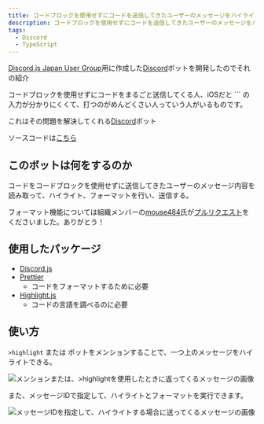 ```yaml
---
title: コードブロックを使用せずにコードを送信してきたユーザーのメッセージをハイライトするDiscordボット
description: コードブロックを使用せずにコードを送信してきたユーザーのメッセージをハイライトするDiscordボットを作ったので紹介
tags:
  - Discord
  - TypeScript
---
```


[Discord.js Japan User Group](https://discordjs-japan.org)用に作成した[Discord](/tags/discord)ボットを開発したのでそれの紹介

コードブロックを使用せずにコードをまるごと送信してくる人、iOSだと `\`` の入力が分かりにくくて、打つのがめんどくさい人っていう人がいるものです。

これはその問題を解決してくれる[Discord](/tags/discord)ボット

ソースコードは[こちら](https://github.com/InkoHX/highlight-discordbot)

## このボットは何をするのか

コードをコードブロックを使用せずに送信してきたユーザーのメッセージ内容を読み取って、ハイライト、フォーマットを行い、送信する。

フォーマット機能については組織メンバーの[mouse484](https://github.com/mouse484)氏が[プルリクエスト](https://github.com/mouse484)をくださいました。ありがとう！

## 使用したパッケージ

- [Discord.js](https://www.npmjs.com/package/discord.js)
- [Prettier](https://www.npmjs.com/package/prettier)
  - コードをフォーマットするために必要
- [Highlight.js](https://www.npmjs.com/package/highlight.js)
  - コードの言語を調べるのに必要

## 使い方

`>highlight` または ボットをメンションすることで、一つ上のメッセージをハイライトできる。

![メンションまたは、>highlightを使用したときに返ってくるメッセージの画像](/images/posts/highlight-discordbot/highlight-command.png)

また、メッセージIDで指定して、ハイライトとフォーマットを実行できます。

![メッセージIDを指定して、ハイライトする場合に送ってくるメッセージの画像](/images/posts/highlight-discordbot/message-id-highlight.png)
